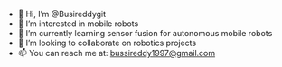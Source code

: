 - 👋 Hi, I’m @Busireddygit
- 👀 I’m interested in mobile robots
- 🌱 I’m currently learning sensor fusion for autonomous mobile robots
- 💞️ I’m looking to collaborate on robotics projects
- 📫 You can reach me at: bussireddy1997@gmail.com

<!---
Busireddygit/Busireddygit is a ✨ special ✨ repository because its `README.md` (this file) appears on your GitHub profile.
You can click the Preview link to take a look at your changes.
--->
